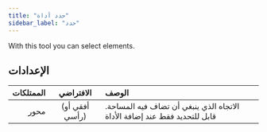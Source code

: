 ```yaml
---
title: "حدد أداة"
sidebar_label: "حدد"
---
```



With this tool you can select elements.

## الإعدادات

| الممتلكات |   الافتراضي    | الوصف                                                                     |
| ---------:|:--------------:|:------------------------------------------------------------------------- |
|      محور | (أفقي أو رأسي) | الاتجاه الذي ينبغي أن تضاف فيه المساحة. قابل للتحديد فقط عند إضافة الأداة |
